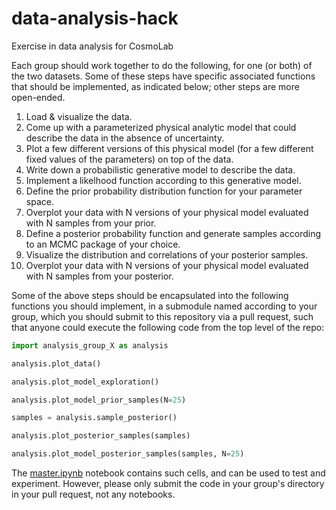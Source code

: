 # data-analysis-hack
Exercise in data analysis for CosmoLab

Each group should work together to do the following, for one (or both) of the two datasets.  Some of these steps have specific associated functions that should be implemented, as indicated below; other steps are more open-ended.

1. Load & visualize the data.
2. Come up with a parameterized physical analytic model that could describe the data in the absence of uncertainty.
3. Plot a few different versions of this physical model (for a few different fixed values of the parameters) on top of the data. 
4. Write down a probabilistic generative model to describe the data.
5. Implement a likelhood function according to this generative model.
6. Define the prior probability distribution function for your parameter space.
7. Overplot your data with N versions of your physical model evaluated with N samples from your prior. 
8. Define a posterior probability function and generate samples according to an MCMC package of your choice.
9. Visualize the distribution and correlations of your posterior samples.
10. Overplot your data with N versions of your physical model evaluated with N samples from your posterior.

Some of the above steps should be encapsulated into the following functions you should implement, in a submodule named according to your group, which you should submit to this repository via a pull request, such that anyone could execute the following code from the top level of the repo:

```python
import analysis_group_X as analysis

analysis.plot_data()

analysis.plot_model_exploration()

analysis.plot_model_prior_samples(N=25)

samples = analysis.sample_posterior()

analysis.plot_posterior_samples(samples)

analysis.plot_model_posterior_samples(samples, N=25)

```

The [master.ipynb](master.ipynb) notebook contains such cells, and can be used to test and experiment.  However, please only submit the code in your group's directory in your pull request, not any notebooks.
